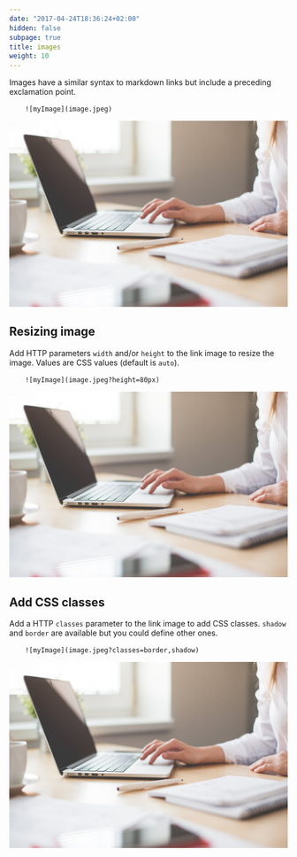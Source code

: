 ```yaml
---
date: "2017-04-24T18:36:24+02:00"
hidden: false
subpage: true
title: images
weight: 10
---
```


Images have a similar syntax to markdown links but include a preceding exclamation point.
```
	![myImage](image.jpeg)
```
![myImage](image.jpeg)

## Resizing image

Add HTTP parameters `width` and/or `height` to the link image to resize the image. Values are CSS values (default is `auto`).

```
	![myImage](image.jpeg?height=80px)
```
![myImage](image.jpeg?height=80px)


## Add CSS classes

Add a HTTP `classes` parameter to the link image to add CSS classes. `shadow` and `border` are available but you could define other ones.
```
	![myImage](image.jpeg?classes=border,shadow)
```
![myImage](image.jpeg?classes=border,shadow)
